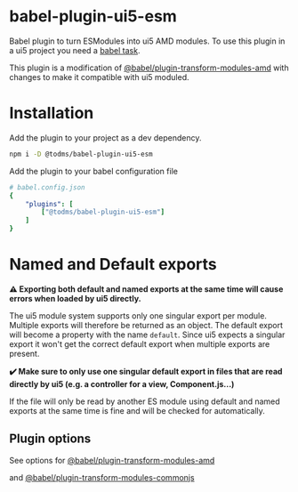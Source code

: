 # babel-plugin-ui5-esm

Babel plugin to turn ESModules into ui5 AMD modules.
To use this plugin in a ui5 project you need a [babel task](https://github.com/todm/ui5-task-babel).

This plugin is a modification of [@babel/plugin-transform-modules-amd](https://babeljs.io/docs/en/babel-plugin-transform-modules-amd) with changes to make it compatible with ui5 moduled.

# Installation

Add the plugin to your project as a dev dependency.

```sh
npm i -D @todms/babel-plugin-ui5-esm
```

Add the plugin to your babel configuration file

```yaml
# babel.config.json
{
    "plugins": [
        ["@todms/babel-plugin-ui5-esm"]
    ]
}
```

# Named and Default exports

**:warning: Exporting both default and named exports at the same time will cause errors when loaded by ui5 directly.**

The ui5 module system supports only one singular export per module. Multiple exports will therefore be returned as an object. The default export will become a property with the name `default`. Since ui5 expects a singular export it won't get the correct default export when multiple exports are present.

**:heavy_check_mark: Make sure to only use one singular default export in files that are read directly by ui5 (e.g. a controller for a view, Component.js...)**

If the file will only be read by another ES module using default and named exports at the same time is fine and will be checked for automatically.



## Plugin options
See options for [@babel/plugin-transform-modules-amd](https://babeljs.io/docs/en/babel-plugin-transform-modules-amd)

and [@babel/plugin-transform-modules-commonjs](https://babeljs.io/docs/en/babel-plugin-transform-modules-commonjs)